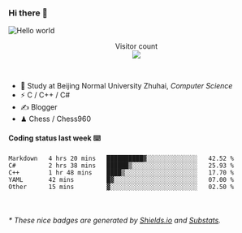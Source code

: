 ### Hi there 👋


<img src="https://raw.githubusercontent.com/sagar-viradiya/sagar-viradiya/master/resources/banner.png" alt="Hello world">
<p align="center"> 
  Visitor count<br/>
  <img src="https://profile-counter.glitch.me/youszoe/count.svg" />
</p>

<br/>


- 🍻  Study at Beijing Normal University Zhuhai, _Computer Science_
- ⚡  C / C++ / C#
- ✍️  Blogger
- ♟  Chess / Chess960 


#### Coding status last week ⌨️

<!--START_SECTION:waka-->
```text
Markdown   4 hrs 20 mins   ██████████▓░░░░░░░░░░░░░░   42.52 % 
C#         2 hrs 38 mins   ██████▒░░░░░░░░░░░░░░░░░░   25.93 % 
C++        1 hr 48 mins    ████▒░░░░░░░░░░░░░░░░░░░░   17.70 % 
YAML       42 mins         █▓░░░░░░░░░░░░░░░░░░░░░░░   07.00 % 
Other      15 mins         ▓░░░░░░░░░░░░░░░░░░░░░░░░   02.50 % 
```
<!--END_SECTION:waka-->

<br/>
<center><img src="http://ghchart.rshah.org/409ba5/yousazoe" alt="" /></center>


<h6>* These nice badges are generated by <a href="https://shields.io/">Shields.io</a> and <a href="https://github.com/spencerwooo/Substats">Substats</a>.</h6>
